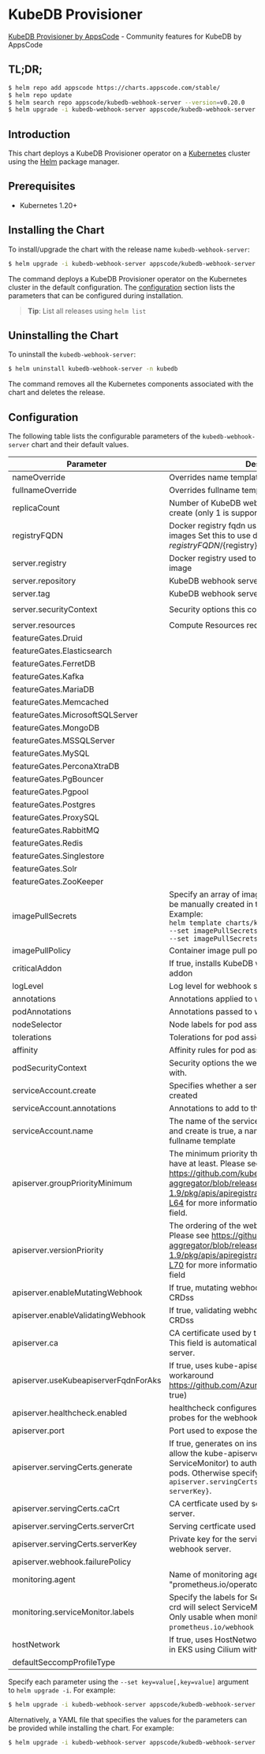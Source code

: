 # KubeDB Provisioner

[KubeDB Provisioner by AppsCode](https://github.com/kubedb) - Community features for KubeDB by AppsCode

## TL;DR;

```bash
$ helm repo add appscode https://charts.appscode.com/stable/
$ helm repo update
$ helm search repo appscode/kubedb-webhook-server --version=v0.20.0
$ helm upgrade -i kubedb-webhook-server appscode/kubedb-webhook-server -n kubedb --create-namespace --version=v0.20.0
```

## Introduction

This chart deploys a KubeDB Provisioner operator on a [Kubernetes](http://kubernetes.io) cluster using the [Helm](https://helm.sh) package manager.

## Prerequisites

- Kubernetes 1.20+

## Installing the Chart

To install/upgrade the chart with the release name `kubedb-webhook-server`:

```bash
$ helm upgrade -i kubedb-webhook-server appscode/kubedb-webhook-server -n kubedb --create-namespace --version=v0.20.0
```

The command deploys a KubeDB Provisioner operator on the Kubernetes cluster in the default configuration. The [configuration](#configuration) section lists the parameters that can be configured during installation.

> **Tip**: List all releases using `helm list`

## Uninstalling the Chart

To uninstall the `kubedb-webhook-server`:

```bash
$ helm uninstall kubedb-webhook-server -n kubedb
```

The command removes all the Kubernetes components associated with the chart and deletes the release.

## Configuration

The following table lists the configurable parameters of the `kubedb-webhook-server` chart and their default values.

|              Parameter               |                                                                                                                    Description                                                                                                                     |                                                                       Default                                                                       |
|--------------------------------------|----------------------------------------------------------------------------------------------------------------------------------------------------------------------------------------------------------------------------------------------------|-----------------------------------------------------------------------------------------------------------------------------------------------------|
| nameOverride                         | Overrides name template                                                                                                                                                                                                                            | <code>""</code>                                                                                                                                     |
| fullnameOverride                     | Overrides fullname template                                                                                                                                                                                                                        | <code>""</code>                                                                                                                                     |
| replicaCount                         | Number of KubeDB webhook server replicas to create (only 1 is supported)                                                                                                                                                                           | <code>1</code>                                                                                                                                      |
| registryFQDN                         | Docker registry fqdn used to pull KubeDB related images Set this to use docker registry hosted at ${registryFQDN}/${registry}/${image}                                                                                                             | <code>ghcr.io</code>                                                                                                                                |
| server.registry                      | Docker registry used to pull KubeDB webhook server image                                                                                                                                                                                           | <code>kubedb</code>                                                                                                                                 |
| server.repository                    | KubeDB webhook server container image                                                                                                                                                                                                              | <code>kubedb-webhook-server</code>                                                                                                                  |
| server.tag                           | KubeDB webhook server container image tag                                                                                                                                                                                                          | <code>""</code>                                                                                                                                     |
| server.securityContext               | Security options this container should run with                                                                                                                                                                                                    | <code>{"allowPrivilegeEscalation":false,"capabilities":{"drop":["ALL"]},"readOnlyRootFilesystem":true,"runAsNonRoot":true,"runAsUser":65534}</code> |
| server.resources                     | Compute Resources required by this container                                                                                                                                                                                                       | <code>{}</code>                                                                                                                                     |
| featureGates.Druid                   |                                                                                                                                                                                                                                                    | <code>true</code>                                                                                                                                   |
| featureGates.Elasticsearch           |                                                                                                                                                                                                                                                    | <code>true</code>                                                                                                                                   |
| featureGates.FerretDB                |                                                                                                                                                                                                                                                    | <code>false</code>                                                                                                                                  |
| featureGates.Kafka                   |                                                                                                                                                                                                                                                    | <code>true</code>                                                                                                                                   |
| featureGates.MariaDB                 |                                                                                                                                                                                                                                                    | <code>true</code>                                                                                                                                   |
| featureGates.Memcached               |                                                                                                                                                                                                                                                    | <code>true</code>                                                                                                                                   |
| featureGates.MicrosoftSQLServer      |                                                                                                                                                                                                                                                    | <code>false</code>                                                                                                                                  |
| featureGates.MongoDB                 |                                                                                                                                                                                                                                                    | <code>true</code>                                                                                                                                   |
| featureGates.MSSQLServer             |                                                                                                                                                                                                                                                    | <code>true</code>                                                                                                                                   |
| featureGates.MySQL                   |                                                                                                                                                                                                                                                    | <code>true</code>                                                                                                                                   |
| featureGates.PerconaXtraDB           |                                                                                                                                                                                                                                                    | <code>true</code>                                                                                                                                   |
| featureGates.PgBouncer               |                                                                                                                                                                                                                                                    | <code>true</code>                                                                                                                                   |
| featureGates.Pgpool                  |                                                                                                                                                                                                                                                    | <code>true</code>                                                                                                                                   |
| featureGates.Postgres                |                                                                                                                                                                                                                                                    | <code>true</code>                                                                                                                                   |
| featureGates.ProxySQL                |                                                                                                                                                                                                                                                    | <code>true</code>                                                                                                                                   |
| featureGates.RabbitMQ                |                                                                                                                                                                                                                                                    | <code>false</code>                                                                                                                                  |
| featureGates.Redis                   |                                                                                                                                                                                                                                                    | <code>true</code>                                                                                                                                   |
| featureGates.Singlestore             |                                                                                                                                                                                                                                                    | <code>false</code>                                                                                                                                  |
| featureGates.Solr                    |                                                                                                                                                                                                                                                    | <code>true</code>                                                                                                                                   |
| featureGates.ZooKeeper               |                                                                                                                                                                                                                                                    | <code>false</code>                                                                                                                                  |
| imagePullSecrets                     | Specify an array of imagePullSecrets. Secrets must be manually created in the namespace. <br> Example: <br> `helm template charts/kubedb-webhook-server \` <br> `--set imagePullSecrets[0].name=sec0 \` <br> `--set imagePullSecrets[1].name=sec1` | <code>[]</code>                                                                                                                                     |
| imagePullPolicy                      | Container image pull policy                                                                                                                                                                                                                        | <code>IfNotPresent</code>                                                                                                                           |
| criticalAddon                        | If true, installs KubeDB webhook server as critical addon                                                                                                                                                                                          | <code>false</code>                                                                                                                                  |
| logLevel                             | Log level for webhook server                                                                                                                                                                                                                       | <code>3</code>                                                                                                                                      |
| annotations                          | Annotations applied to webhook server deployment                                                                                                                                                                                                   | <code>{}</code>                                                                                                                                     |
| podAnnotations                       | Annotations passed to webhook server pod(s).                                                                                                                                                                                                       | <code>{}</code>                                                                                                                                     |
| nodeSelector                         | Node labels for pod assignment                                                                                                                                                                                                                     | <code>{"kubernetes.io/os":"linux"}</code>                                                                                                           |
| tolerations                          | Tolerations for pod assignment                                                                                                                                                                                                                     | <code>[]</code>                                                                                                                                     |
| affinity                             | Affinity rules for pod assignment                                                                                                                                                                                                                  | <code>{}</code>                                                                                                                                     |
| podSecurityContext                   | Security options the webhook server pod should run with.                                                                                                                                                                                           | <code>{}</code>                                                                                                                                     |
| serviceAccount.create                | Specifies whether a service account should be created                                                                                                                                                                                              | <code>true</code>                                                                                                                                   |
| serviceAccount.annotations           | Annotations to add to the service account                                                                                                                                                                                                          | <code>{}</code>                                                                                                                                     |
| serviceAccount.name                  | The name of the service account to use. If not set and create is true, a name is generated using the fullname template                                                                                                                             | <code></code>                                                                                                                                       |
| apiserver.groupPriorityMinimum       | The minimum priority the webhook api group should have at least. Please see https://github.com/kubernetes/kube-aggregator/blob/release-1.9/pkg/apis/apiregistration/v1beta1/types.go#L58-L64 for more information on proper values of this field.  | <code>10000</code>                                                                                                                                  |
| apiserver.versionPriority            | The ordering of the webhook api inside of the group. Please see https://github.com/kubernetes/kube-aggregator/blob/release-1.9/pkg/apis/apiregistration/v1beta1/types.go#L66-L70 for more information on proper values of this field               | <code>15</code>                                                                                                                                     |
| apiserver.enableMutatingWebhook      | If true, mutating webhook is configured for KubeDB CRDss                                                                                                                                                                                           | <code>true</code>                                                                                                                                   |
| apiserver.enableValidatingWebhook    | If true, validating webhook is configured for KubeDB CRDss                                                                                                                                                                                         | <code>true</code>                                                                                                                                   |
| apiserver.ca                         | CA certificate used by the Kubernetes api server. This field is automatically assigned by the webhook server.                                                                                                                                      | <code>not-ca-cert</code>                                                                                                                            |
| apiserver.useKubeapiserverFqdnForAks | If true, uses kube-apiserver FQDN for AKS cluster to workaround https://github.com/Azure/AKS/issues/522 (default true)                                                                                                                             | <code>true</code>                                                                                                                                   |
| apiserver.healthcheck.enabled        | healthcheck configures the readiness and liveliness probes for the webhook server pod.                                                                                                                                                             | <code>false</code>                                                                                                                                  |
| apiserver.port                       | Port used to expose the webhook server apiserver                                                                                                                                                                                                   | <code>8443</code>                                                                                                                                   |
| apiserver.servingCerts.generate      | If true, generates on install/upgrade the certs that allow the kube-apiserver (and potentially ServiceMonitor) to authenticate webhook servers pods. Otherwise specify certs in `apiserver.servingCerts.{caCrt, serverCrt, serverKey}`.            | <code>true</code>                                                                                                                                   |
| apiserver.servingCerts.caCrt         | CA certficate used by serving certificate of webhook server.                                                                                                                                                                                       | <code>""</code>                                                                                                                                     |
| apiserver.servingCerts.serverCrt     | Serving certficate used by webhook server.                                                                                                                                                                                                         | <code>""</code>                                                                                                                                     |
| apiserver.servingCerts.serverKey     | Private key for the serving certificate used by webhook server.                                                                                                                                                                                    | <code>""</code>                                                                                                                                     |
| apiserver.webhook.failurePolicy      |                                                                                                                                                                                                                                                    | <code>Ignore</code>                                                                                                                                 |
| monitoring.agent                     | Name of monitoring agent (one of "prometheus.io", "prometheus.io/operator", "prometheus.io/builtin")                                                                                                                                               | <code>""</code>                                                                                                                                     |
| monitoring.serviceMonitor.labels     | Specify the labels for ServiceMonitor. Prometheus crd will select ServiceMonitor using these labels. Only usable when monitoring agent is `prometheus.io/webhook server`.                                                                          | <code>{"monitoring.appscode.com/prometheus":"auto"}</code>                                                                                          |
| hostNetwork                          | If true, uses HostNetwork for pods. This is required in EKS using Cilium with VxLAN overlay                                                                                                                                                        | <code>false</code>                                                                                                                                  |
| defaultSeccompProfileType            |                                                                                                                                                                                                                                                    | <code>""</code>                                                                                                                                     |


Specify each parameter using the `--set key=value[,key=value]` argument to `helm upgrade -i`. For example:

```bash
$ helm upgrade -i kubedb-webhook-server appscode/kubedb-webhook-server -n kubedb --create-namespace --version=v0.20.0 --set replicaCount=1
```

Alternatively, a YAML file that specifies the values for the parameters can be provided while
installing the chart. For example:

```bash
$ helm upgrade -i kubedb-webhook-server appscode/kubedb-webhook-server -n kubedb --create-namespace --version=v0.20.0 --values values.yaml
```
